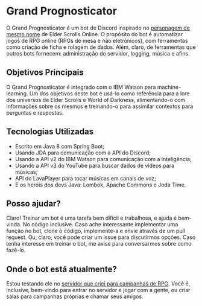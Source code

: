 # Grand Prognosticator
O Grand Prognosticator é um bot de Discord inspirado no [personagem de mesmo nome](https://en.uesp.net/wiki/Online:The_Grand_Prognosticator) de Elder Scrolls Online. O propósito do bot é automatizar jogos de RPG online (RPGs de mesa e não eletrônicos), com ferramentas como criação de ficha e rolagem de dados. Além, claro, de ferramentas que outros bots fornecem: administração do servidor, logging, música e afins. 

## Objetivos Principais
O Grand Prognosticator é integrado com o IBM Watson para machine-learning. Um dos objetivos deste bot é usá-lo como referência para a lore dos universos de Elder Scrolls e World of Darkness, alimentando-o com informações sobre os mesmos e treinando-o para assimilar contextos para perguntas e respostas.

## Tecnologias Utilizadas
* Escrito em Java 8 com Spring Boot;
* Usando JDA para comunicação com a API do Discord;
* Usando a API v2 do IBM Watson para comunicação com a inteligência;
* Usando a API v3 do YouTube para buscar dados de vídeos para músicas;
* API do LavaPlayer para tocar músicas em canais de voz;
* E os heróis dos devs Java: Lombok, Apache Commons e Joda Time.

## Posso ajudar?
Claro! Treinar um bot é uma tarefa bem difícil e trabalhosa, e ajuda é bem-vinda. No código inclusive. Caso ache interessante implementar uma função no bot, clone o código, implemente-a e envie através de um pull request. Ou, claro, você pode criar um issue para discutirmos opções. Caso tenha interesse em treinar o bot, me avise para conversarmos sobre como fazê-lo.

## Onde o bot está atualmente?
Estou testando ele no [servidor que criei para campanhas de RPG](https://discord.gg/xDfnzbH). Você é, inclusive, bem-vindo para entrar no servidor e jogar com a gente, ou criar salas para campanhas próprias e chamar seus amigos. 